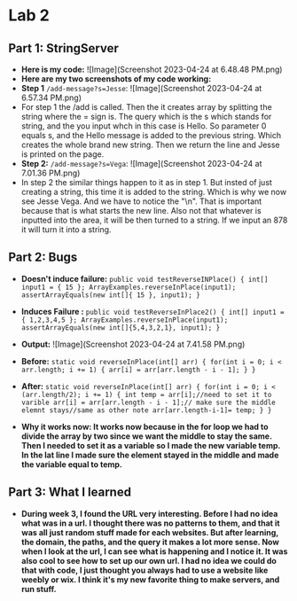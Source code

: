# Lab 2
## Part 1: StringServer
- **Here is my code:** ![Image](Screenshot 2023-04-24 at 6.48.48 PM.png)
- **Here are my two screenshots of my code working:**
- **Step 1** `/add-message?s=Jesse`: ![Image](Screenshot 2023-04-24 at 6.57.34 PM.png)
- For step 1 the /add is called. Then the it creates array by splitting the string where the = sign is. The query which is the s which stands for string, and the <message> you input whch in this case is Hello. So parameter 0 equals s, and the Hello message is added to the previous string. Which creates the whole brand new string. Then we return the line and Jesse is printed on the page.
- **Step 2:** `/add-message?s=Vega`: ![Image](Screenshot 2023-04-24 at 7.01.36 PM.png)
- In step 2 the similar things happen to it as in step 1. But insted of just creating a string, this time it is added to the string. Which is why we now see Jesse Vega. And we have to notice the "\n". That is important because that is what starts the new line. Also not that whatever is inputted into the <message> area, it will be then turned to a string. If we input an 878 it will turn it into a string. 

  
## Part 2: Bugs
- **Doesn't induce failure:** `public void testReverseINPlace() {
    int[] input1 = { 15 };
    ArrayExamples.reverseInPlace(input1);
    assertArrayEquals(new int[]{ 15 }, input1);
	}`
- **Induces Failure :** `public void testReverseInPlace2() {
    int[] input1 = { 1,2,3,4,5 };
    ArrayExamples.reverseInPlace(input1);
    assertArrayEquals(new int[]{5,4,3,2,1}, input1);
	}`
  
- **Output:** ![Image](Screenshot 2023-04-24 at 7.41.58 PM.png)
- **Before:**  `static void reverseInPlace(int[] arr) {
    for(int i = 0; i < arr.length; i += 1) {
      arr[i] = arr[arr.length - i - 1];
    }
  }`
- **After:**  `static void reverseInPlace(int[] arr) {
    for(int i = 0; i < (arr.length/2); i += 1) {
    int temp = arr[i];//need to set it to varible
      arr[i] = arr[arr.length - i - 1];// make sure the middle elemnt stays//same as other note
      arr[arr.length-i-1]= temp;
    }
  }`
- **Why it works now: It works now because in the for loop we had to divide the array by two since we want the middle to stay the same. Then I needed to set it as a variable so I made the new variable temp. In the lat line  I made sure the element stayed in the middle and made the variable equal to temp.**

	
## Part 3: What I learned
- **During week 3, I found the URL very interesting. Before I had no idea what was in a url. I thought there was no patterns to them, and that it was all just random stuff made for each websites. But after learning, the domain, the paths, and the query it makes a lot more sense. Now when I look at the url, I can see what is happening and I notice it. It was also cool to see how to set up our own url. I had no idea we could do that with code, I just thought you always had to use a website like weebly or wix. I think it's my new favorite thing to make servers, and run stuff.**
